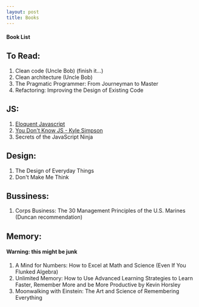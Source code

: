 ```yaml
---
layout: post
title: Books
---
```

#### Book List

## To Read:
1. Clean code (Uncle Bob) (finish it...)
1. Clean architecture (Uncle Bob)
3. The Pragmatic Programmer: From Journeyman to Master
4. Refactoring: Improving the Design of Existing Code

## JS:
1. [Eloquent Javascript](http://eloquentjavascript.net)
1. [You Don't Know JS - Kyle Simpson](https://github.com/getify/You-Dont-Know-JS)
1. Secrets of the JavaScript Ninja

## Design:
1. The Design of Everyday Things
1. Don't Make Me Think

## Bussiness:
1. Corps Business: The 30 Management Principles of the U.S. Marines (Duncan recommendation)

## Memory:
#### Warning: this might be junk
1.  A Mind for Numbers: How to Excel at Math and Science (Even If You Flunked Algebra)
1. Unlimited Memory: How to Use Advanced Learning Strategies to Learn Faster, Remember More and be More Productive
by Kevin Horsley
1. Moonwalking with Einstein: The Art and Science of Remembering Everything
